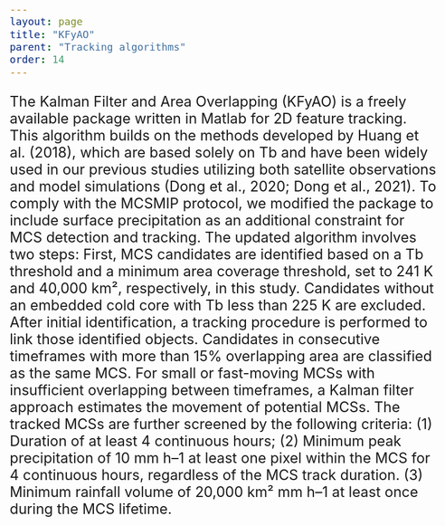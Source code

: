 ```yaml
---
layout: page
title: "KFyAO"
parent: "Tracking algorithms"
order: 14
---
```


<style>
  /* Increase font size for this page only */
  body {
    font-size: 21px; /* Adjust this value as needed */
  }

  /* Optionally, target specific elements */
  h1 {
    font-size: 2.5em;
  }

  p {
    font-size: 1.2em;
  }
</style>


The Kalman Filter and Area Overlapping (KFyAO) is a freely available package written in Matlab for 2D feature tracking. This algorithm builds on the methods developed by Huang et al. (2018), which are based solely on Tb and have been widely used in our previous studies utilizing both satellite observations and model simulations (Dong et al., 2020; Dong et al., 2021). To comply with the MCSMIP protocol, we modified the package to include surface precipitation as an additional constraint for MCS detection and tracking. The updated algorithm involves two steps: First, MCS candidates are identified based on a Tb threshold and a minimum area coverage threshold, set to 241 K and 40,000 km², respectively, in this study. Candidates without an embedded cold core with Tb less than 225 K are excluded. After initial identification, a tracking procedure is performed to link those identified objects. Candidates in consecutive timeframes with more than 15% overlapping area are classified as the same MCS. For small or fast-moving MCSs with insufficient overlapping between timeframes, a Kalman filter approach estimates the movement of potential MCSs. The tracked MCSs are further screened by the following criteria: (1) Duration of at least 4 continuous hours; (2) Minimum peak precipitation of 10 mm h–1 at least one pixel within the MCS for 4 continuous hours, regardless of the MCS track duration. (3) Minimum rainfall volume of 20,000 km² mm h–1 at least once during the MCS lifetime.